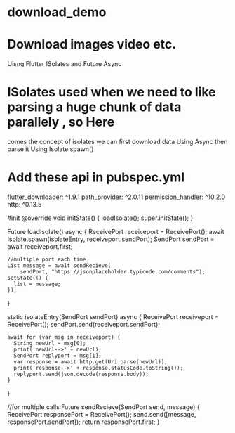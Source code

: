 # download_demo

# Download images video etc.
  Uisng Flutter ISolates and Future Async
 
# ISolates used when we need to like parsing a huge chunk of data parallely , so Here 
   comes the concept of isolates we can first download data Using Async
   then parse it Using Isolate.spawn()
   
# Add these api in pubspec.yml
  flutter_downloader: ^1.9.1
  path_provider: ^2.0.11
  permission_handler: ^10.2.0
  http: ^0.13.5
   
   #init 
    @override
  void initState() {
      loadIsolate();
      super.initState();
  }
  
  
   Future loadIsolate() async {
    ReceivePort receiveport = ReceivePort();
    await Isolate.spawn(isolateEntry, receiveport.sendPort);
    SendPort sendPort = await receiveport.first;

    //multiple port each time
    List message = await sendRecieve(
        sendPort, "https://jsonplaceholder.typicode.com/comments");
    setState(() {
      list = message;
    });
  }

  static isolateEntry(SendPort sendPort) async {
    ReceivePort receiveport = ReceivePort();
    sendPort.send(receiveport.sendPort);

    await for (var msg in receiveport) {
      String newUrl = msg[0];
      print('newUrl-->' + newUrl);
      SendPort replyport = msg[1];
      var response = await http.get(Uri.parse(newUrl));
      print('response-->' + response.statusCode.toString());
      replyport.send(json.decode(response.body));
    }
  }
  
//for multiple calls
  Future sendRecieve(SendPort send, message) {
    ReceivePort responsePort = ReceivePort();
    send.send([message, responsePort.sendPort]);
    return responsePort.first;
  }
